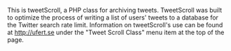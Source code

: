This is tweetScroll, a PHP class for archiving tweets. TweetScroll was built to optimize the process of writing a list of users' tweets to a database for the Twitter search rate limit. Information on tweetScroll's use can be found at http://ufert.se under the "Tweet Scroll Class" menu item at the top of the page.